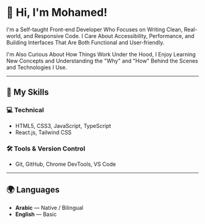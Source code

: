 # 👋 Hi, I'm Mohamed!

I'm a Self-taught Front-end Developer Who Focuses on Writing Clean, Real-world, and Responsive Code.
I Care About Accessibility, Performance, and Building Interfaces That Are Both Functional and User-friendly.

I'm Also Curious About How Things Work Under the Hood, I Enjoy Learning New Concepts and Understanding the "Why" and "How" Behind the Scenes and Technologies I Use.


---

## 🧰 My Skills

### 💻 Technical
- HTML5, CSS3, JavaScript, TypeScript
- React.js, Tailwind CSS

### 🛠️ Tools & Version Control
- Git, GitHub, Chrome DevTools, VS Code

---

## 🌍 Languages

- **Arabic** — Native / Bilingual  
- **English** — Basic
